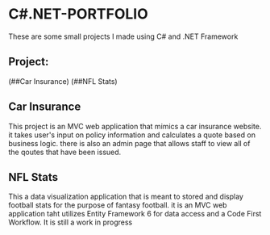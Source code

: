 # C#.NET-PORTFOLIO
These are some small projects I made using C# and .NET Framework
## Project:

(##Car Insurance)
(##NFL Stats)

## Car Insurance

This project is an MVC web application that mimics a car insurance website. it takes user's input on policy information and calculates a quote based on business logic. there is also an admin page that allows staff to view all of the qoutes that have been issued.

## NFL Stats

This a data visualization application that is meant to stored and display football stats for the purpose of fantasy football. it is an MVC web application taht utilizes Entity Framework 6 for data access and a Code First Workflow. It is still a work in progress
